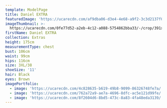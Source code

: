 ```yaml
---
template: ModelPage
title: Daniel EXTRA
featuredImage: 'https://ucarecdn.com/af9dba06-d3e4-4e68-a9f2-3c3d2137f0f7/'
imageThumbnail: >-
  https://ucarecdn.com/0fe77d52-a2eb-4c12-a088-5754862bba33/-/crop/391x578/51,0/-/preview/
firstName: Daniel EXTRA
collection: Extras
height: 175cm
measurementType: chest
bust: 106cm
waist: 99cm
hips: 116cm
size: 3XL/38
shoeSize: '11'
hair: Black
eyes: Brown
imagePortfolio:
  - image: 'https://ucarecdn.com/4c828635-b619-49b8-9099-86326748fe7a/'
  - image: 'https://ucarecdn.com/762a72a9-ae7a-4696-8dfc-ac5e121d99fe/'
  - image: 'https://ucarecdn.com/8f2604d6-8bd5-473c-8a83-4fa48eda3139/'
---
```


